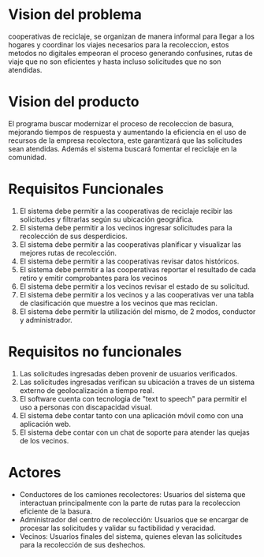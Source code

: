 # Vision del problema
cooperativas de reciclaje, se organizan de manera informal para llegar a los hogares y coordinar los viajes necesarios para la recoleccion, estos metodos no digitales empeoran el proceso generando confusines, rutas de viaje que no son eficientes y hasta incluso solicitudes que no son atendidas.

# Vision del producto
El programa buscar modernizar el proceso de recoleccion de basura, mejorando tiempos de respuesta y aumentando la eficiencia en el uso de recursos de la empresa recolectora, este garantizará que las solicitudes sean atendidas. Además el sistema buscará fomentar el reciclaje en la comunidad.

# Requisitos Funcionales
1. El sistema debe permitir a las cooperativas de reciclaje recibir las solicitudes y filtrarlas según su ubicación geográfica.
2. El sistema debe permitir a los vecinos ingresar solicitudes para la recolección de sus desperdicios.
3. El sistema debe permitir a las cooperativas planificar y visualizar las mejores rutas de recolección.
4. El sistema debe permitir a las cooperativas revisar datos históricos.
5. El sistema debe permitir a las cooperativas reportar el resultado de cada retiro y emitir comprobantes para los vecinos
6. El sistema debe permitir a los vecinos revisar el estado de su solicitud.
7. El sistema debe permitir a los vecinos y a las cooperativas ver una tabla de clasificación que muestre a los vecinos que mas reciclan.
8. El sistema debe permitir la utilización del mismo, de 2 modos, conductor y administrador.

# Requisitos no funcionales
1. Las solicitudes ingresadas deben provenir de usuarios verificados.
2. Las solicitudes ingresadas verifican su ubicación a traves de un sistema externo de geolocalización a tiempo real.
3. El software cuenta con tecnologia de "text to speech" para permitir el uso a personas con discapacidad visual.
4. El sistema debe contar tanto con una aplicación móvil como con una aplicación web.
5. El sistema debe contar con un chat de soporte para atender las quejas de los vecinos.

# Actores
- Conductores de los camiones recolectores: Usuarios del sistema que interactuan principalmente con la parte de rutas para la recoleccion eficiente de la basura.
- Administrador del centro de recolección: Usuarios que se encargar de procesar las solicitudes y validar su factibilidad y veracidad.
- Vecinos: Usuarios finales del sistema, quienes elevan las solicitudes para la recolección de sus deshechos.
